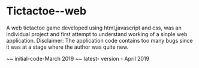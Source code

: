 # Tictactoe--web
A web tictactoe game developed using html,javascript and css, was an individual project and first attempt to understand working of a sinple web application.
Disclaimer:
  The application code contains too many bugs since it was at a stage where the author was quite new.
  
~~ initial-code-March 2019
~~ latest- version - April 2019
